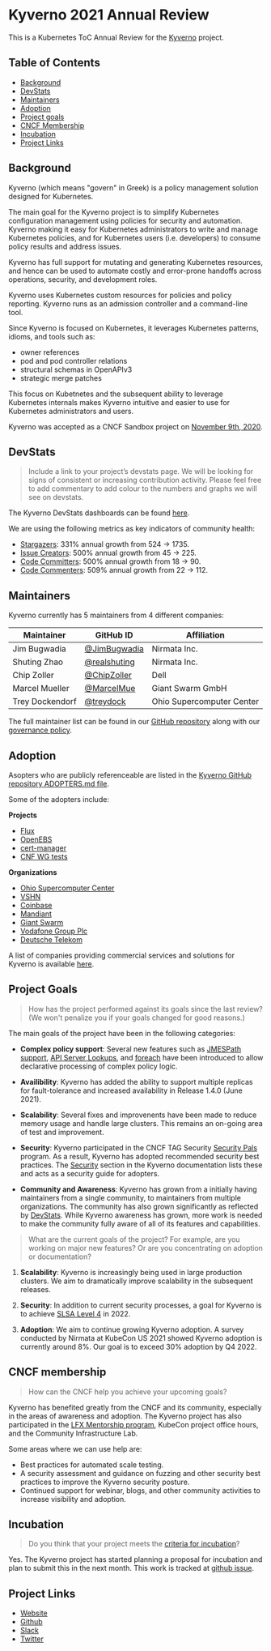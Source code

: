 # Kyverno 2021 Annual Review

This is a Kubernetes ToC Annual Review for the [Kyverno](https://kyverno.io) project.

## Table of Contents
- [Background](#background)
- [DevStats](#devstats)
- [Maintainers](#maintainers)
- [Adoption](#adoption) 
- [Project goals](#project-goals) 
- [CNCF Membership](#cncf-membership)
- [Incubation](#incubation)
- [Project Links](#project-links)

## Background

Kyverno (which means "govern" in Greek) is a policy management solution designed for Kubernetes. 

The main goal for the Kyverno project is to simplify Kubernetes configuration management using policies for security and automation. Kyverno making it easy for Kubernetes administrators to write and manage Kubernetes policies, and for Kubernetes users (i.e. developers) to consume policy results and address issues. 

Kyverno has full support for mutating and generating Kubernetes resources, and hence can be used to automate costly and error-prone handoffs across operations, security, and development roles.

Kyverno uses Kubernetes custom resources for policies and policy reporting. Kyverno runs as an admission controller and a command-line tool.

Since Kyverno is focused on Kubernetes, it leverages Kubernetes patterns, idioms, and tools such as:
* owner references
* pod and pod controller relations
* structural schemas in OpenAPIv3 
* strategic merge patches

This focus on Kubetnetes and the subsequent ability to leverage Kubernetes internals makes Kyverno intuitive and easier to use for Kubernetes administrators and users.

Kyverno was accepted as a CNCF Sandbox project on [November 9th, 2020](https://docs.google.com/spreadsheets/d/1Nnh_usr0tSZxaUpxTusqeIqKxMmvuEViRkyO9e_Do40/edit#gid=1136111842).

## DevStats

> Include a link to your project’s devstats page. We will be looking for signs of consistent or increasing contribution activity. Please feel free to add commentary to add colour to the numbers and graphs we will see on devstats.

The Kyverno DevStats dashboards can be found [here](https://kyverno.devstats.cncf.io/d/8/dashboards?orgId=1&refresh=15m&viewPanel=4).

We are using the following metrics as key indicators of community health:
* [Stargazers](https://kyverno.devstats.cncf.io/d/81/community-health?orgId=1&var-repo_name=All&var-metric=Stargazers&var-table=swatchers&var-pref=all&var-met1=watch&var-met2=watch&from=now-1y&to=now): 331% annual growth from 524 -> 1735.
* [Issue Creators](https://kyverno.devstats.cncf.io/d/81/community-health?orgId=1&var-repo_name=All&var-metric=Issue%20creators&var-table=scommunity_health&var-pref=&var-met1=chealthissue&var-met2=&from=now-1y&to=now): 500% annual growth from 45 -> 225.
* [Code Committers](https://kyverno.devstats.cncf.io/d/81/community-health?orgId=1&var-repo_name=All&var-metric=Code%20committers&var-table=scommunity_health&var-pref=&var-met1=chealthcommit&var-met2=&from=now-1y&to=now): 500% annual growth from 18 -> 90.
* [Code Commenters](https://kyverno.devstats.cncf.io/d/81/community-health?orgId=1&var-repo_name=All&var-metric=Code%20commenters&var-table=scommunity_health&var-pref=&var-met1=chealthcomment&var-met2=&from=now-1y&to=now): 509% annual growth from 22 -> 112.

## Maintainers

Kyverno currently has 5 maintainers from 4 different companies:

| Maintainer           | GitHub ID                                     | Affiliation |
| -------------------- | --------------------------------------------- | ----------- |
| Jim Bugwadia          | [@JimBugwadia](https://github.com/JimBugwadia)   | Nirmata Inc.  |
| Shuting Zhao          | [@realshuting](https://github.com/realshuting)   | Nirmata Inc.   |
| Chip Zoller           | [@ChipZoller](https://github.com/chipzoller)   | Dell  |
| Marcel Mueller        | [@MarcelMue](https://github.com/MarcelMue)    | Giant Swarm GmbH |
| Trey Dockendorf       | [@treydock](https://github.com/treydock)      | Ohio Supercomputer Center |

The full maintainer list can be found in our [GitHub repository](https://github.com/kyverno/blob/main/MAINTAINERS.md) along with our [governance policy](https://kyverno.io/community/).

## Adoption

Asopters who are publicly referenceable are listed in the [Kyverno GitHub repository ADOPTERS.md file](https://github.com/kyverno/kyverno/blob/main/ADOPTERS.md).

Some of the adopters include:
 
**Projects**
* [Flux](https://github.com/fluxcd/flux2-multi-tenancy/tree/main/infrastructure/kyverno-policies) 
* [OpenEBS](https://github.com/openebs/charts/tree/main/charts/openebs/templates/kyverno)
* [cert-manager](https://github.com/jetstack/cert-manager/tree/master/devel/addon/kyverno)
* [CNF WG tests](https://github.com/cncf/cnf-testsuite)

**Organizations**
* [Ohio Supercomputer Center](https://www.osc.edu/)
* [VSHN](https://www.vshn.ch/en/)
* [Coinbase](https://www.coinbase.com/)
* [Mandiant](https://www.mandiant.com/)
* [Giant Swarm](https://www.giantswarm.io/)
* [Vodafone Group Plc](https://www.vodafone.com/)
* [Deutsche Telekom](https://www.telekom.com/en)

A list of companies providing commercial services and solutions for Kyverno is available [here](https://kyverno.io/support/).

## Project Goals

> How has the project performed against its goals since the last review? (We won't penalize you if your goals changed for good reasons.)

The main goals of the project have been in the following categories:

* **Complex policy support**: Several new features such as [JMESPath support](https://kyverno.io/docs/writing-policies/variables/), [API Server Lookups](https://kyverno.io/docs/writing-policies/external-data-sources/#variables-from-kubernetes-api-server-calls), and [foreach](https://kyverno.io/docs/writing-policies/validate/#foreach) have been introduced to allow declarative processing of complex policy logic.

* **Availibility**: Kyverno has added the ability to support multiple replicas for fault-tolerance and increased availability in Release 1.4.0 (June 2021).

* **Scalability**: Several fixes and improvenents have been made to reduce memory usage and handle large clusters. This remains an on-going area of test and improvement.

* **Security**: Kyverno participated in the CNCF TAG Security [Security Pals](https://github.com/cncf/tag-security/issues/554) program. As a result, Kyverno has adopted recommended security best practices. The [Security](https://main.kyverno.io/docs/security/) section in the Kyverno documentation lists these and acts as a security guide for adopters.

* **Community and Awareness**: Kyverno has grown from a initially having maintainers from a single community, to maintainers from multiple organizations. The community has also grown significantly as reflected by [DevStats](https://kyverno.devstats.cncf.io). While Kyverno awareness has grown, more work is needed to make the community fully aware of all of its features and capabilities.

> What are the current goals of the project? For example, are you working on major new features? Or are you concentrating on adoption or documentation?

1. **Scalability**: Kyverno is increasingly being used in large production clusters. We aim to dramatically improve scalability in the subsequent releases.

2. **Security**: In addition to current security processes, a goal for Kyverno is to achieve [SLSA Level 4](https://slsa.dev/levels) in 2022.

3. **Adoption**: We aim to continue growing Kyverno adoption. A survey conducted by Nirmata at KubeCon US 2021 showed Kyverno adoption is currently around 8%. Our goal is to exceed 30% adoption by Q4 2022.

## CNCF membership

> How can the CNCF help you achieve your upcoming goals?

Kyverno has benefited greatly from the CNCF and its community, especially in the areas of awareness and adoption. The Kyverno project has also participated in the [LFX Mentorship program](https://mentorship.lfx.linuxfoundation.org/#projects_all), KubeCon project office hours, and the Community Infrastructure Lab.

Some areas where we can use help are:
 
* Best practices for automated scale testing.
* A security assessment and guidance on fuzzing and other security best practices to improve the Kyverno security posture. 
* Continued support for webinar, blogs, and other community activities to increase visibility and adoption.

## Incubation

> Do you think that your project meets the [criteria for incubation](https://github.com/cncf/toc/blob/master/process/graduation_criteria.adoc#incubating-stage)?

Yes. The Kyverno project has started planning a proposal for incubation and plan to submit this in the next month. This work is tracked at [github issue](...).

## Project Links
 - [Website](https://kyverno.io)
 - [Github](https://github.com/kyverno)
 - [Slack](https://slack.k8s.io/#kyverno)
 - [Twitter](https://twitter.com/kyverno)




